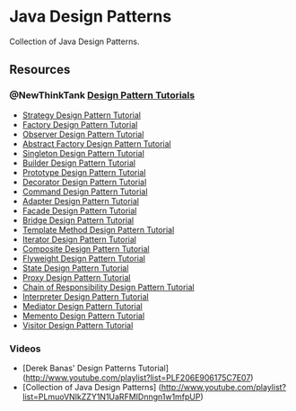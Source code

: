Java Design Patterns
====================

Collection of Java Design Patterns.

Resources
---------
### @NewThinkTank [Design Pattern Tutorials](http://www.newthinktank.com/videos/design-patterns-tutorial/)
* [Strategy Design Pattern Tutorial](http://www.newthinktank.com/2012/08/strategy-design-pattern-tutorial/)
* [Factory Design Pattern Tutorial](http://www.newthinktank.com/2012/09/factory-design-pattern-tutorial/)
* [Observer Design Pattern Tutorial](http://www.newthinktank.com/2012/08/observer-design-pattern-tutorial/)
* [Abstract Factory Design Pattern Tutorial](http://www.newthinktank.com/2012/09/abstract-factory-design-pattern/)
* [Singleton Design Pattern Tutorial](http://www.newthinktank.com/2012/09/singleton-design-pattern-tutorial/)
* [Builder Design Pattern Tutorial](http://www.newthinktank.com/2012/09/builder-design-pattern-tutorial/)
* [Prototype Design Pattern Tutorial](http://www.newthinktank.com/2012/09/prototype-design-pattern-tutorial/)
* [Decorator Design Pattern Tutorial](http://www.newthinktank.com/2012/09/decorator-design-pattern-tutorial/)
* [Command Design Pattern Tutorial](http://www.newthinktank.com/2012/09/command-design-pattern-tutorial/)
* [Adapter Design Pattern Tutorial](http://www.newthinktank.com/2012/09/adapter-design-pattern-tutorial/)
* [Facade Design Pattern Tutorial](http://www.newthinktank.com/2012/09/facade-design-pattern-tutorial/)
* [Bridge Design Pattern Tutorial](http://www.newthinktank.com/2012/10/bridge-design-pattern-tutorial/)
* [Template Method Design Pattern Tutorial](http://www.newthinktank.com/2012/10/template-method-design-pattern-tutorial/)
* [Iterator Design Pattern Tutorial](http://www.newthinktank.com/2012/10/iterator-design-pattern-tutorial/)
* [Composite Design Pattern Tutorial](http://www.newthinktank.com/2012/10/composite-design-pattern-tutorial/)
* [Flyweight Design Pattern Tutorial](http://www.newthinktank.com/2012/10/flyweight-design-pattern-tutorial/)
* [State Design Pattern Tutorial](http://www.newthinktank.com/2012/10/state-design-pattern-tutorial/)
* [Proxy Design Pattern Tutorial](http://www.newthinktank.com/2012/10/proxy-design-pattern-tutorial/)
* [Chain of Responsibility Design Pattern Tutorial](http://www.newthinktank.com/2012/10/chain-of-responsibility-design-pattern-tutorial/)
* [Interpreter Design Pattern Tutorial](http://www.newthinktank.com/2012/10/interpreter-design-pattern-tutorial/)
* [Mediator Design Pattern Tutorial](http://www.newthinktank.com/2012/10/mediator-design-pattern-tutorial/)
* [Memento Design Pattern Tutorial](http://www.newthinktank.com/2012/10/memento-design-pattern-tutorial/)
* [Visitor Design Pattern Tutorial](http://www.newthinktank.com/2012/11/visitor-design-pattern-tutorial/)

### Videos
* [Derek Banas' Design Patterns Tutorial] (http://www.youtube.com/playlist?list=PLF206E906175C7E07)
* [Collection of Java Design Patterns] (http://www.youtube.com/playlist?list=PLmuoVNIkZZY1N1UaRFMIDnngn1w1mfpUP)